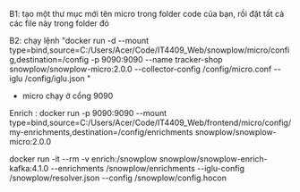 B1: tạo một thư mục mới tên micro trong folder code của bạn, rồi đặt tất cả các file này trong folder đó

B2: chạy lệnh "docker run -d --mount type=bind,source=C:/Users/Acer/Code/IT4409_Web/snowplow/micro/config,destination=/config -p 9090:9090 --name tracker-shop snowplow/snowplow-micro:2.0.0 --collector-config /config/micro.conf --iglu /config/iglu.json "

- micro chạy ở cổng 9090

Enrich : docker run -p 9090:9090  --mount type=bind,source=C:/Users/Acer/Code/IT4409_Web/frontend/micro/config/my-enrichments,destination=/config/enrichments snowplow/snowplow-micro:2.0.0



docker run -it --rm -v enrich:/snowplow snowplow/snowplow-enrich-kafka:4.1.0 --enrichments /snowplow/enrichments --iglu-config /snowplow/resolver.json --config /snowplow/config.hocon
